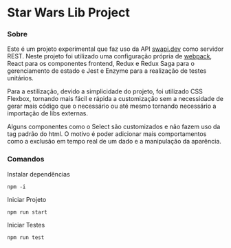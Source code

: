 # Star Wars Lib Project
### Sobre
Este é um projeto experimental que faz uso da API [swapi.dev](https://swapi.dev/) como servidor REST. Neste projeto foi utilizado uma configuração própria de [webpack](https://github.com/devbrunogs/belplate-react), React para os componentes frontend, Redux e Redux Saga para o gerenciamento de estado e Jest e Enzyme para a realização de testes unitários.

Para a estilização, devido a simplicidade do projeto, foi utilizado CSS Flexbox, tornando mais fácil e rápida a customização sem a necessidade de gerar mais código que o necessário ou até mesmo tornando necessário a importação de libs externas.

Alguns componentes como o Select são customizados e não fazem uso da tag padrão do html. O motivo é poder adicionar mais comportamentos como a exclusão em tempo real de um dado e a manipulação da aparência. 

### Comandos

Instalar dependências

```
npm -i
```

Iniciar Projeto
```
npm run start
```

Iniciar Testes
```
npm run test
```
